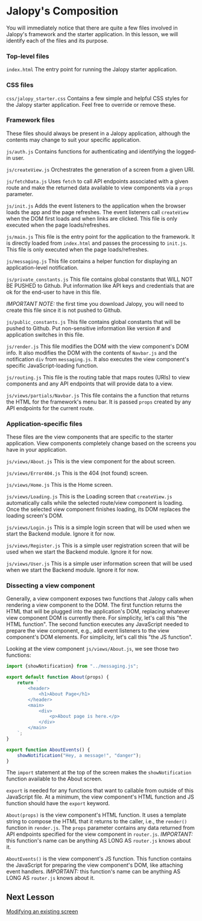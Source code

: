 # Jalopy's Composition

You will immediately notice that there are quite a few files involved in Jalopy's framework and the starter application. In this lesson, we will identify each of the files and its purpose.

### Top-level files

`index.html` The entry point for running the Jalopy starter application. 

### CSS files

`css/jalopy_starter.css` Contains a few simple and helpful CSS styles for the Jalopy starter application. Feel free to override or remove these.

### Framework files

These files should always be present in a Jalopy application, although the contents may change to suit your specific application.

`js/auth.js` Contains functions for authenticating and identifying the logged-in user.

`js/createView.js` Orchestrates the generation of a screen from a given URI.

`js/fetchData.js` Uses `fetch` to call API endpoints associated with a given route and make the returned data available to view components via a `props` parameter.

`js/init.js` Adds the event listeners to the application when the browser loads the app and the page refreshes. The event listeners call `createView` when the DOM first loads and when links are clicked. This file is only executed when the page loads/refreshes.

`js/main.js` This file is the entry point for the application to the framework. It is directly loaded from `index.html` and passes the processing to `init.js`. This file is only executed when the page loads/refreshes.

`js/messaging.js` This file contains a helper function for displaying an application-level notification. 

`js/private_constants.js` This file contains global constants that WILL NOT BE PUSHED to Github. Put information like API keys and credentials that are ok for the end-user to have in this file. 

*IMPORTANT NOTE:* the first time you download Jalopy, you will need to create this file since it is not pushed to Github. 

`js/public_constants.js` This file contains global constants that will be pushed to Github. Put non-sensitive information like version # and application switches in this file.

`js/render.js` This file modifies the DOM with the view component's DOM info. It also modifies the DOM with the contents of `Navbar.js` and the notification `div` from `messaging.js`. It also executes the view component's specific JavaScript-loading function.

`js/routing.js` This file is the routing table that maps routes (URIs) to view components and any API endpoints that will provide data to a view.

`js/views/partials/Navbar.js` This file contains the a function that returns the HTML for the framework's menu bar. It is passed `props` created by any API endpoints for the current route.

### Application-specific files

These files are the view components that are specific to the starter application. View components completely change based on the screens you have in your application. 

`js/views/About.js` This is the view component for the about screen.

`js/views/Error404.js` This is the 404 (not found) screen.

`js/views/Home.js` This is the Home screen.

`js/views/Loading.js` This is the Loading screen that `createView.js` automatically calls while the selected route/view component is loading. Once the selected view component finishes loading, its DOM replaces the loading screen's DOM.

`js/views/Login.js` This is a simple login screen that will be used when we start the Backend module. Ignore it for now.

`js/views/Register.js` This is a simple user registration screen that will be used when we start the Backend module. Ignore it for now.

`js/views/User.js` This is a simple user information screen that will be used when we start the Backend module. Ignore it for now.

### Dissecting a view component

Generally, a view component exposes two functions that Jalopy calls when rendering a view component to the DOM. The first function returns the HTML that will be plugged into the application's DOM, replacing whatever view component DOM is currently there. For simplicity, let's call this "the HTML function". The second function executes any JavaScript needed to prepare the view component, e.g., add event listeners to the view component's DOM elements. For simplicity, let's call this "the JS function".

Looking at the view component `js/views/About.js`, we see those two functions:

```js
import {showNotification} from "../messaging.js";

export default function About(props) {
    return `
        <header>
            <h1>About Page</h1>
        </header>
        <main>
            <div>
                <p>About page is here.</p>  
            </div>
        </main>
    `;
}

export function AboutEvents() {
    showNotification("Hey, a message!", "danger");
}
```

The `import` statement at the top of the screen makes the `showNotification` function available to the About screen. 

`export` is needed for any functions that want to callable from outside of this JavaScript file. At a minimum, the view component's HTML function and JS function should have the `export` keyword. 

`About(props)` is the view component's HTML function. It uses a template string to compose the HTML that it returns to the caller, i.e., the `render()` function in `render.js`. The `props` parameter contains any data returned from API endpoints specified for the view component in `router.js`. *IMPORTANT:* this function's name can be anything AS LONG AS `router.js` knows about it.

`AboutEvents()` is the view component's JS function. This function contains the JavaScript for preparing the view component's DOM, like attaching event handlers. *IMPORTANT:* this function's name can be anything AS LONG AS `router.js` knows about it.

## Next Lesson

[Modifying an existing screen](modifying_screen.md)